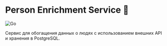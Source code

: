 # Person Enrichment Service 🧑

![Go](https://img.shields.io/badge/Go-1.21+-00ADD8?logo=go)

Сервис для обогащения данных о людях с использованием внешних API и хранения в PostgreSQL.